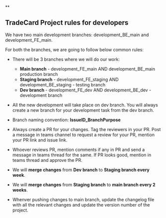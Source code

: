 \*\*

## TradeCard Project rules for developers

We have two main development branches: development_BE_main and development_FE_main.

For both the branches, we are going to follow below common rules:

- There will be 3 branches where we will do our work:

  - **Main branch** - development_FE_main AND development_BE_main production branch
  - **Staging branch** - development_FE_staging AND development_BE_staging - testing branch
  - **Dev branch** - development_FE_dev AND development_BE_dev - development branch

- All the new development will take place on dev branch. You will always create a new branch for your development task from the dev branch.
- Branch naming convention: **IssueID_BranchPurpose**
- Always create a PR for your changes. Tag the reviewers in your PR. Post a message in teams channel to request a review for your PR, mention your PR link and issue link.
- Whoever reviews PR, mention comments if any in PR and send a message in teams thread for the same. If PR looks good, mention in teams thread and approve the PR.
- We will **merge changes** from **Dev branch** to **Staging branch every week**.
- We will **merge changes** from **Staging branch** to **main branch every 2 weeks**.
- Whenver pushing changes to main branch, update the changelog file with all the relevant changes and update the version number of the project.
